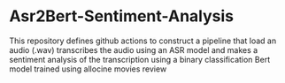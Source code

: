 # Asr2Bert-Sentiment-Analysis
This repository defines github actions to construct a pipeline that load an audio (.wav) transcribes the audio using an ASR model and makes a sentiment analysis of the transcription using a binary classification Bert model trained using allocine movies review 
